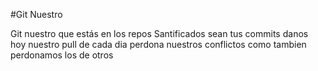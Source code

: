 #Git Nuestro 

Git nuestro que estás en los repos
Santificados sean tus commits
danos hoy nuestro pull de cada dia
perdona nuestros conflictos
como tambien perdonamos los de otros